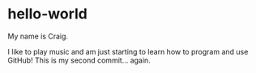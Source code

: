 # hello-world

My name is Craig.

I like to play music and am just starting to learn how to program and use GitHub!
This is my second commit... again.

